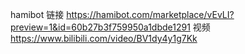 hamibot 链接 https://hamibot.com/marketplace/vEvLI?preview=1&id=60b27b3f759950a1dbde1291
视频 https://www.bilibili.com/video/BV1dy4y1g7Kk